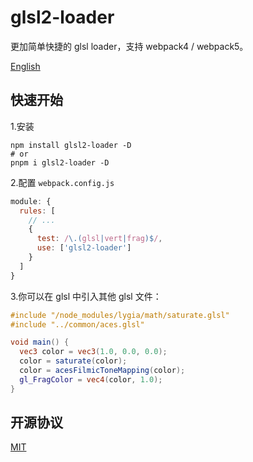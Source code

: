 # glsl2-loader

更加简单快捷的 glsl loader，支持 webpack4 / webpack5。

[English](./README.md)

## 快速开始

1.安装

```shell
npm install glsl2-loader -D
# or
pnpm i glsl2-loader -D
```

2.配置 `webpack.config.js`

```javascript
module: {
  rules: [
    // ...
    {
      test: /\.(glsl|vert|frag)$/,
      use: ['glsl2-loader']
    }
  ]
}
```

3.你可以在 glsl 中引入其他 glsl 文件：

```glsl
#include "/node_modules/lygia/math/saturate.glsl"
#include "../common/aces.glsl"

void main() {
  vec3 color = vec3(1.0, 0.0, 0.0);
  color = saturate(color);
  color = acesFilmicToneMapping(color);
  gl_FragColor = vec4(color, 1.0);
}
```

## 开源协议

[MIT](http://www.opensource.org/licenses/mit-license.php)
